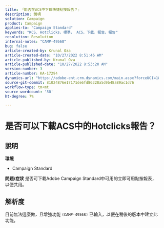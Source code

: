 ```yaml
---
title: 「能否在ACS中下載快捷點按報告？」
description: 說明
solution: Campaign
product: Campaign
applies-to: "Campaign Standard"
keywords: "KCS, Hotclicks，標準， ACS，下載，報告，報告"
resolution: Resolution
internal-notes: "CAMP-49568"
bug: false
article-created-by: Krunal Oza
article-created-date: "10/27/2022 8:51:46 AM"
article-published-by: Krunal Oza
article-published-date: "10/27/2022 8:53:20 AM"
version-number: 3
article-number: KA-17294
dynamics-url: "https://adobe-ent.crm.dynamics.com/main.aspx?forceUCI=1&pagetype=entityrecord&etn=knowledgearticle&id=0ecd9090-d455-ed11-bba2-6045bd006c82"
source-git-commit: 81024876e17171de6fd86328a5d9b48a89ac1d76
workflow-type: tm+mt
source-wordcount: '80'
ht-degree: 7%

---
```


# 是否可以下載ACS中的Hotclicks報告？

## 說明

<b>環境</b>
- Campaign Standard



<b>問題/症狀</b>
是否可下載Adobe Campaign Standard中可用的立即可用點按報表，以便共用。


## 解析度


目前無法這麼做，且增強功能 `(CAMP-49568)` 已輸入，以便在稍後的版本中建立此功能。


